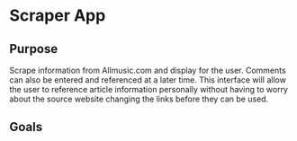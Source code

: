 # Scraper App

## Purpose
Scrape information from Allmusic.com and display for the user. Comments can also be entered and referenced at a later time. This interface will allow the user to reference article information personally without having to worry about the source website changing the links before they can be used.

## Goals

